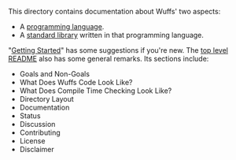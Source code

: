 This directory contains documentation about Wuffs' two aspects:

- A [programming language](/doc/wuffs-the-language.md).
- A [standard library](/doc/wuffs-the-library.md) written in that programming
  language.

"[Getting Started](/doc/getting-started.md)" has some suggestions if you're
new. The [top level README](/README.md) also has some general remarks. Its
sections include:

- Goals and Non-Goals
- What Does Wuffs Code Look Like?
- What Does Compile Time Checking Look Like?
- Directory Layout
- Documentation
- Status
- Discussion
- Contributing
- License
- Disclaimer
